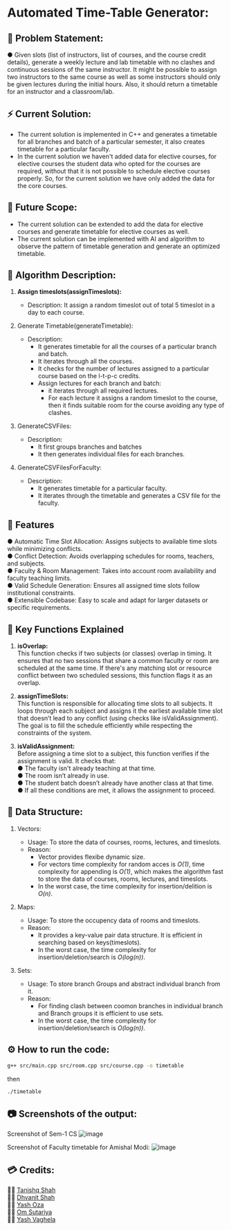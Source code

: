 # Automated Time-Table Generator:

## 🚨 Problem Statement:

● Given slots (list of instructors, list of courses, and the course credit details), generate a weekly lecture and lab timetable with no clashes and continuous sessions of the same instructor. It might be possible to assign two instructors to the same course as well as some instructors should only be given lectures during the initial hours. Also, it should return a timetable for an instructor and a classroom/lab.

## ⚡ Current Solution:

-   The current solution is implemented in C++ and generates a timetable for all branches and batch of a particular semester, it also creates timetable for a particular faculty.
-   In the current solution we haven't added data for elective courses, for elective courses the student data who opted for the courses are required, without that it is not possible to schedule elective courses properly. So, for the current solution we have only added the data for the core courses.

## 🚩 Future Scope:

-   The current solution can be extended to add the data for elective courses and generate timetable for elective courses as well.
-   The current solution can be implemented with AI and algorithm to observe the pattern of timetable generation and generate an optimized timetable.

## 🎯 Algorithm Description:

1. **Assign timeslots(assignTimeslots):**

    - Description: It assign a random timeslot out of total 5 timeslot in a day to each course.

2. Generate Timetable(generateTimetable):

    - Description:
        - It generates timetable for all the courses of a particular branch and batch.
        - It iterates through all the courses.
        - It checks for the number of lectures assigned to a particular course based on the l-t-p-c credits.
        - Assign lectures for each branch and batch:
            - it iterates through all required lectures.
            - For each lecture it assigns a random timeslot to the course, then it finds suitable room for the course avoiding any type of clashes.

3. GenerateCSVFiles:
    - Description:
        - It first groups branches and batches
        - It then generates individual files for each branches.

4. GenerateCSVFilesForFaculty:
    - Description:
        - It generates timetable for a particular faculty.
        - It iterates through the timetable and generates a CSV file for the faculty.

## 🚀 Features
● Automatic Time Slot Allocation: Assigns subjects to available time slots while minimizing conflicts.<br>
● Conflict Detection: Avoids overlapping schedules for rooms, teachers, and subjects.<br>
● Faculty & Room Management: Takes into account room availability and faculty teaching limits.<br>
● Valid Schedule Generation: Ensures all assigned time slots follow institutional constraints.<br>
● Extensible Codebase: Easy to scale and adapt for larger datasets or specific requirements.

## 🧠 Key Functions Explained
1. <b>isOverlap:<br></b>
This function checks if two subjects (or classes) overlap in timing. It ensures that no two sessions that share a common faculty or room are scheduled at the same time. If there's any matching slot or resource conflict between two scheduled sessions, this function flags it as an overlap.

2. <b>assignTimeSlots:<br></b>
This function is responsible for allocating time slots to all subjects. It loops through each subject and assigns it the earliest available time slot that doesn’t lead to any conflict (using checks like isValidAssignment). The goal is to fill the schedule efficiently while respecting the constraints of the system.

3. <b>isValidAssignment:<br></b>
Before assigning a time slot to a subject, this function verifies if the assignment is valid. It checks that:<br>
● The faculty isn't already teaching at that time.<br>
● The room isn’t already in use.<br>
● The student batch doesn’t already have another class at that time.<br>
● If all these conditions are met, it allows the assignment to proceed.
 

## 📁 Data Structure:

1. Vectors:

    - Usage: To store the data of courses, rooms, lectures, and timeslots.
    - Reason:
        - Vector provides flexibe dynamic size.
        - For vectors time complexity for random acces is _O(1)_, time complexity for appending is _O(1)_, which makes the algorithm fast to store the data of courses, rooms, lectures, and timeslots.
        - In the worst case, the time complexity for insertion/delition is _O(n)_.

2. Maps:

    - Usage: To store the occupency data of rooms and timeslots.
    - Reason:
        - It provides a key-value pair data structure. It is efficient in searching based on keys(timeslots).
        - In the worst case, the time complexity for insertion/deletion/search is _O(log(n))_.

3. Sets:

    - Usage: To store branch Groups and abstract individual branch from it.
    - Reason:
        - For finding clash between coomon branches in individual branch and Branch groups it is efficient to use sets.
        - In the worst case, the time complexity for insertion/deletion/search is _O(log(n))_.

## ⚙️ How to run the code:

```sh
g++ src/main.cpp src/room.cpp src/course.cpp -o timetable
```

then

```sh
./timetable
```

## 📷 Screenshots of the output:

Screenshot of Sem-1 CS
![image](https://github.com/pranshu05/OverclockedProcessors/assets/70943732/b141ba77-b864-47ab-8792-918c22c3c0f8)

Screenshot of Faculty timetable for Amishal Modi:
![image](https://github.com/pranshu05/OverclockedProcessors/assets/70943732/34314221-e04a-42cd-9182-8cc66319983a)

## 💳 Credits:

👨‍💻 [Tanishq Shah](https://github.com/Tanishq7361)<br>
👨‍💻 [Dhvanit Shah](https://github.com/shahdhvanit)<br>
👨‍💻 [Yash Oza](https://github.com/Yash-Oza-ui)<br>
👨‍💻 [Om Sutariya](https://github.com/thunder1907)<br>
👨‍💻 [Yash Vaghela](https://github.com/Yash071-ma)
